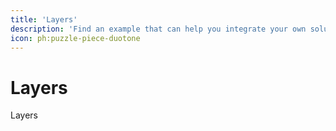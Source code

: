 ```yaml
---
title: 'Layers'
description: 'Find an example that can help you integrate your own solution.'
icon: ph:puzzle-piece-duotone
---
```



# Layers

Layers
